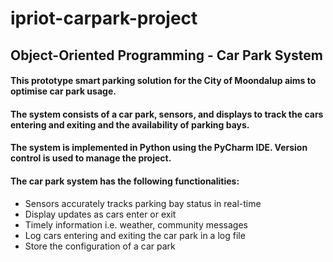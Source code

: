 # ipriot-carpark-project
## Object-Oriented Programming - Car Park System
#### This prototype smart parking solution for the City of Moondalup aims to optimise car park usage. 
#### The system consists of a car park, sensors, and displays to track the cars entering and exiting and the availability of parking bays.

#### The system is implemented in Python using the PyCharm IDE. Version control is used to manage the project. 
#### The car park system has the following functionalities:
- Sensors accurately tracks parking bay status in real-time
- Display updates as cars enter or exit
- Timely information i.e. weather, community messages
- Log cars entering and exiting the car park in a log file 
- Store the configuration of a car park 